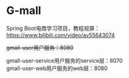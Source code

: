 # G-mall
Spring Boot电商学习项目，教程视屏：https://www.bilibili.com/video/av55643074

~~gmall-user用户服务：8080~~

gmall-user-service用户服务的service层：8070   
gmall-user-web用户服务的web层：8080
